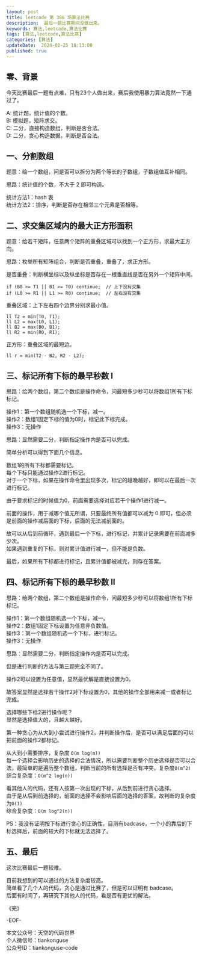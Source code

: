 ```yaml
---
layout: post  
title: leetcode 第 386 场算法比赛 
description:  最后一题比赛期间没做出来。  
keywords: 算法,leetcode,算法比赛  
tags: [算法,leetcode,算法比赛]  
categories: [算法]  
updateDate:  2024-02-25 18:13:00  
published: true  
---
```



## 零、背景  


今天比赛最后一题有点难，只有23个人做出来，赛后我使用暴力算法竟然一下通过了。  


A: 统计题，统计值的个数。  
B: 模拟题，矩阵求交。  
C: 二分，直接构造数组，判断是否合法。  
D: 二分，贪心构造数据，判断是否合法。  


## 一、分割数组  


题意：给一个数组，问是否可以拆分为两个等长的子数组，子数组值互补相同。  


思路：统计值的个数，不大于 2 即可构造。  


统计方法1：hash 表  
统计方法2：排序，判断是否存在相邻三个元素是否相等。  


## 二、求交集区域内的最大正方形面积  


题意：给若干矩阵，任意两个矩阵的重叠区域可以找到一个正方形，求最大正方向。  


思路：枚举所有矩阵组合，判断是否重叠，重叠了，求正方形。  



是否重叠：判断横坐标以及纵坐标是否存在一根垂直线是否在另外一个矩阵中间。  


```
if (B0 >= T1 || B1 >= T0) continue;  // 上下没有交集
if (L0 >= R1 || L1 >= R0) continue;  // 左右没有交集
```


重叠区域：上下左右四个边界分别求最小值。  


```
ll T2 = min(T0, T1);
ll L2 = max(L0, L1);
ll B2 = max(B0, B1);
ll R2 = min(R0, R1);
```

正方形：重叠区域的最短边。  


```
ll r = min(T2 - B2, R2 - L2);
```


## 三、标记所有下标的最早秒数 I  

思路：给两个数组，第二个数组是操作命令，问最短多少秒可以将数组1所有下标标记。  


操作1：第一个数组随机选一个下标，减一。  
操作2：数组1固定下标的值为0时，标记此下标完成。  
操作3：无操作  


思路：显然需要二分，判断指定操作内是否可以完成。  


简单分析可以得到下面几个信息。  


数组1的所有下标都需要标记。  
每个下标只能通过操作2进行标记。  
对于一个下标，如果在操作命令里出现多次，标记的越晚越好，即可以在最后一次进行标记。  


由于要求标记的时候值为0，前面需要选择对应若干个操作1进行减一。  


前面的操作，用于减哪个值无所谓，只要最终所有值都可以减为 0 即可，但必须是前面的操作减后面的下标，后面的无法减前面的。  


故可以从后到前循环，遇到最后一个下标，进行标记，并累计记录需要在前面减多少次。  
如果遇到重复的下标，则对累计值进行减一，但不能是负数。  


最后，如果所有下标都进行标记，且累计值都被减完，则存在答案。  


## 四、标记所有下标的最早秒数 II  

思路：给两个数组，第二个数组是操作命令，问最短多少秒可以将数组1所有下标标记。  


操作1：第一个数组随机选一个下标，减一。  
操作2：数组1固定下标设置为任意非负数值。  
操作3：第一个数组随机选一个下标，进行标记。  
操作3：无操作  


思路：显然需要二分，判断指定操作内是否可以完成。  


但是进行判断的方法与第三题完全不同了。  


操作2可以设置为任意值，显然最优解是直接设置为0。  


故答案显然是选择若干操作2对下标设置为0，其他的操作全部用来减一或者标记完成。  


选择哪些下标2进行操作呢？  
显然是选择值大的，且越大越好。  


第一种贪心为从大到小尝试进行操作2，并判断操作后，是否可以满足后面的可以把前面的操作2都标记。  


从大到小需要排序，复杂度 `O(m log(m))`  
每一个选择会影响历史的选择的合法情况，所以需要判断整个历史选择是否可以合法，最简单的是遍历整个数组，判断当前的所有选择是否有冲突，复杂度`O(m^2)`
综合复杂度：`O(m^2 log(n))`  



看其他人的代码，还有人按第一次出现的下标，从后到前进行贪心选择。  
由于是从后到前选择的，前面的选择不会影响后面的选择的答案，故判断的复杂度为`O(1)`  
综合复杂度：`O(m log^2(n))`  


PS：我没有证明按下标进行贪心的正确性，目测有badcase，一个小的靠后的下标选择后，前面的较大的下标就无法选择了。  



## 五、最后  


这次比赛最后一题较难。  


目前我想到的可以通过的方法复杂度较高。  
简单看了几个人的代码，贪心是通过比赛了，但是可以证明有 badcase。  
后面有时间了，再研究下其他人的代码，看是否有更优的解法。  



《完》  


-EOF-  



本文公众号：天空的代码世界  
个人微信号：tiankonguse  
公众号ID：tiankonguse-code  
  

